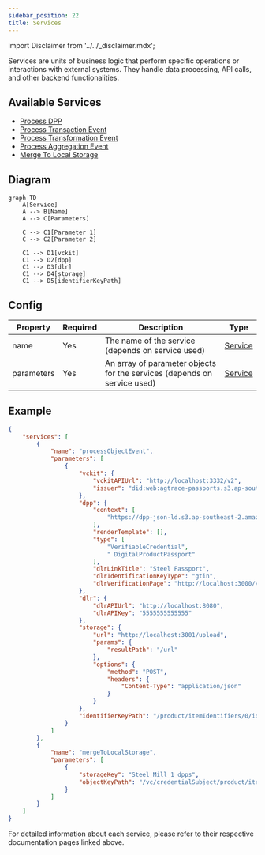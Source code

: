 ```yaml
---
sidebar_position: 22
title: Services
---
```


import Disclaimer from '../../_disclaimer.mdx';

<Disclaimer />
<!-- TODO: Implement Process Object event -->
Services are units of business logic that perform specific operations or interactions with external systems. They handle data processing, API calls, and other backend functionalities.

## Available Services
<!-- TODO: Implement processConformityCredential service -->
- [Process DPP](./process-dpp)
- [Process Transaction Event](./process-transaction-event)
- [Process Transformation Event](./process-transformation-event)
- [Process Aggregation Event](./process-aggregation-event)
- [Merge To Local Storage](./merge-to-local-storage)

## Diagram

```mermaid
graph TD
    A[Service]
    A --> B[Name]
    A --> C[Parameters]
    
    C --> C1[Parameter 1]
    C --> C2[Parameter 2]

    C1 --> D1[vckit]
    C1 --> D2[dpp]
    C1 --> D3[dlr]
    C1 --> D4[storage]
    C1 --> D5[identifierKeyPath]
```

## Config

| Property | Required | Description | Type |
|----------|----------|-------------|------|
| name | Yes | The name of the service (depends on service used)| [Service](#available-services) |
| parameters | Yes | An array of parameter objects for the services (depends on service used)| [Service](#available-services) |

## Example

```json
{
    "services": [
        {
            "name": "processObjectEvent",
            "parameters": [
                {
                    "vckit": {
                        "vckitAPIUrl": "http://localhost:3332/v2",
                        "issuer": "did:web:agtrace-passports.s3.ap-southeast-2.amazonaws.com"
                    },
                    "dpp": {
                        "context": [
                            "https://dpp-json-ld.s3.ap-southeast-2.amazonaws.com/dppld.json"
                        ],
                        "renderTemplate": [],
                        "type": [
                            "VerifiableCredential",
                            " DigitalProductPassport"
                        ],
                        "dlrLinkTitle": "Steel Passport",
                        "dlrIdentificationKeyType": "gtin",
                        "dlrVerificationPage": "http://localhost:3000/verify"
                    },
                    "dlr": {
                        "dlrAPIUrl": "http://localhost:8080",
                        "dlrAPIKey": "5555555555555"
                    },
                    "storage": {
                        "url": "http://localhost:3001/upload",
                        "params": {
                            "resultPath": "/url"
                        },
                        "options": {
                            "method": "POST",
                            "headers": {
                                "Content-Type": "application/json"
                            }
                        }
                    },
                    "identifierKeyPath": "/product/itemIdentifiers/0/identifierValue"
                }
            ]
        },
        {
            "name": "mergeToLocalStorage",
            "parameters": [
                {
                    "storageKey": "Steel_Mill_1_dpps",
                    "objectKeyPath": "/vc/credentialSubject/product/itemIdentifiers/0/identifierValue"
                }
            ]
        }
    ]
}
```

For detailed information about each service, please refer to their respective documentation pages linked above.